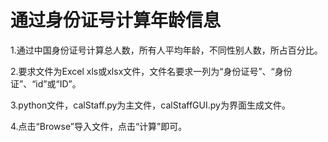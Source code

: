 # 通过身份证号计算年龄信息
  
  1.通过中国身份证号计算总人数，所有人平均年龄，不同性别人数，所占百分比。
  
  2.要求文件为Excel xls或xlsx文件，文件名要求一列为“身份证号”、“身份证”、“id”或“ID”。
  
  3.python文件，calStaff.py为主文件，calStaffGUI.py为界面生成文件。
  
  4.点击“Browse”导入文件，点击“计算”即可。
